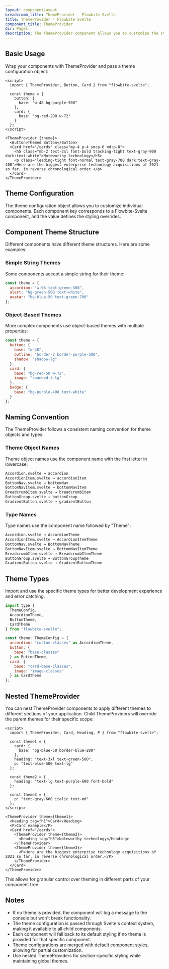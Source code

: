 ```yaml
---
layout: componentLayout
breadcrumb_title: ThemeProvider - Flowbite Svelte
title: ThemeProvider - Flowbite Svelte
component_title: ThemeProvider
dir: Pages
description: The ThemeProvider component allows you to customize the styling of Flowbite-Svelte components by providing theme configurations through Svelte's context system. This enables consistent theming across your application and easy customization of component appearances.
---
```


<script>
  import { TableProp, TableDefaultRow, CompoAttributesViewer } from '../../utils';
  import { A, Img, P } from '$lib';
</script>

## Basic Usage

Wrap your components with ThemeProvider and pass a theme configuration object:

```svelte example hideOutput
<script>
  import { ThemeProvider, Button, Card } from "flowbite-svelte";

  const theme = {
    button: {
      base: "w-48 bg-purple-500"
    },
    card: {
      base: "bg-red-200 w-72"
    }
  };
</script>

<ThemeProvider {theme}>
  <Button>Themed Button</Button>
  <Card href="/cards" class="my-4 p-4 sm:p-6 md:p-8">
    <h5 class="mb-2 text-2xl font-bold tracking-tight text-gray-900 dark:text-white">Noteworthy technology</h5>
    <p class="leading-tight font-normal text-gray-700 dark:text-gray-400">Here are the biggest enterprise technology acquisitions of 2021 so far, in reverse chronological order.</p>
  </Card>
</ThemeProvider>
```

## Theme Configuration

The theme configuration object allows you to customize individual components. Each component key corresponds to a Flowbite-Svelte component, and the value defines the styling overrides.

## Component Theme Structure

Different components have different theme structures. Here are some examples:

### Simple String Themes

Some components accept a simple string for their theme:

```js
const theme = {
  accordion: "w-96 text-green-500",
  alert: "bg-green-500 text-white",
  avatar: "bg-blue-50 text-green-700"
};
```

### Object-Based Themes

More complex components use object-based themes with multiple properties:

```js
const theme = {
  button: {
    base: "w-48",
    outline: "border-2 border-purple-500",
    shadow: "shadow-lg"
  },
  card: {
    base: "bg-red-50 w-72",
    image: "rounded-t-lg"
  },
  badge: {
    base: "bg-purple-400 text-white"
  }
};
```

## Naming Convention

The ThemeProvider follows a consistent naming convention for theme objects and types:

### Theme Object Names

Theme object names use the component name with the first letter in lowercase:

```md
Accordion.svelte → accordion
AccordionItem.svelte → accordionItem
BottomNav.svelte → bottomNav
BottomNavItem.svelte → bottomNavItem
BreadcrumbItem.svelte → breadcrumbItem
ButtonGroup.svelte → buttonGroup
GradientButton.svelte → gradientButton
```

### Type Names

Type names use the component name followed by "Theme":

```md
Accordion.svelte → AccordionTheme
AccordionItem.svelte → AccordionItemTheme
BottomNav.svelte → BottomNavTheme
BottomNavItem.svelte → BottomNavItemTheme
BreadcrumbItem.svelte → BreadcrumbItemTheme
ButtonGroup.svelte → ButtonGroupTheme
GradientButton.svelte → GradientButtonTheme
```

## Theme Types

Import and use the specific theme types for better development experience and error catching.

```js
import type {
  ThemeConfig,
  AccordionTheme,
  ButtonTheme,
  CardTheme
} from "flowbite-svelte";

const theme: ThemeConfig = {
  accordion: "custom-classes" as AccordionTheme,
  button: {
    base: "base-classes"
  } as ButtonTheme,
  card: {
    base: "card-base-classes",
    image: "image-classes"
  } as CardTheme
};
```

## Nested ThemeProvider
You can nest ThemeProvider components to apply different themes to different sections of your application. Child ThemeProviders will override the parent themes for their specific scope:

```svelte example hideOutput
<script>
  import { ThemeProvider, Card, Heading, P } from "flowbite-svelte";
  
  const theme1 = {
    card: {
      base: "bg-blue-50 border-blue-200"
    },
    heading: "text-3xl text-green-500",
    p: "text-blue-500 text-lg"
  };
  
  const theme2 = {
    heading: "text-lg text-purple-600 font-bold"
  };
  
  const theme3 = {
    p: "text-gray-600 italic text-md"
  };
</script>

<ThemeProvider theme={theme1}>
  <Heading tag="h1">Card</Heading>
  <P>Card example</P>
  <Card href="/cards">
    <ThemeProvider theme={theme2}>     
      <Heading tag="h5">Noteworthy technology</Heading>     
    </ThemeProvider>
    <ThemeProvider theme={theme3}>
      <P>Here are the biggest enterprise technology acquisitions of 2021 so far, in reverse chronological order.</P>
    </ThemeProvider>
  </Card> 
</ThemeProvider>
```

This allows for granular control over theming in different parts of your component tree.

## Notes

- If no theme is provided, the component will log a message to the console but won't break functionality.
- The theme configuration is passed through Svelte's context system, making it available to all child components.
- Each component will fall back to its default styling if no theme is provided for that specific component.
- Theme configurations are merged with default component styles, allowing for partial customization.
- Use nested ThemeProviders for section-specific styling while maintaining global themes.
